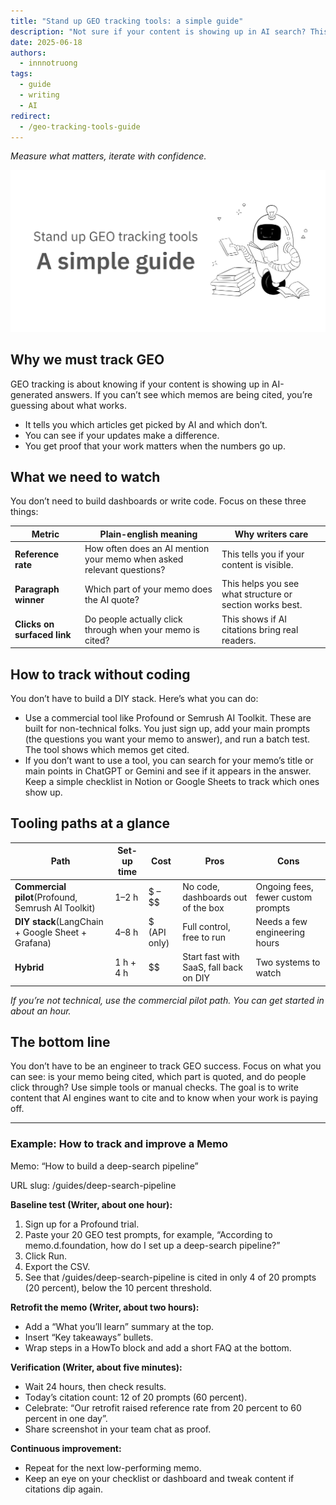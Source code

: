 ```yaml
---
title: "Stand up GEO tracking tools: a simple guide"
description: "Not sure if your content is showing up in AI search? This guide walks you through simple GEO tracking methods so you can see what works and keep your memos in play."
date: 2025-06-18
authors:
  - innnotruong
tags:
  - guide
  - writing
  - AI
redirect:
  - /geo-tracking-tools-guide
---
```


*Measure what matters, iterate with confidence.*

![](assets/geo-tracking-tools.png)

## Why we must track GEO

GEO tracking is about knowing if your content is showing up in AI-generated answers. If you can’t see which memos are being cited, you’re guessing about what works.

- It tells you which articles get picked by AI and which don’t.
- You can see if your updates make a difference.
- You get proof that your work matters when the numbers go up.

## What we need to watch

You don’t need to build dashboards or write code. Focus on these three things:

| **Metric** | **Plain-english meaning** | **Why writers care** |
| --- | --- | --- |
| **Reference rate** | How often does an AI mention your memo when asked relevant questions? | This tells you if your content is visible. |
| **Paragraph winner** | Which part of your memo does the AI quote?  | This helps you see what structure or section works best. |
| **Clicks on surfaced link** | Do people actually click through when your memo is cited?  | This shows if AI citations bring real readers. |

## How to track without coding

You don’t have to build a DIY stack. Here’s what you can do:

- Use a commercial tool like Profound or Semrush AI Toolkit. These are built for non-technical folks. You just sign up, add your main prompts (the questions you want your memo to answer), and run a batch test. The tool shows which memos get cited.
- If you don’t want to use a tool, you can search for your memo’s title or main points in ChatGPT or Gemini and see if it appears in the answer. Keep a simple checklist in Notion or Google Sheets to track which ones show up.

## Tooling paths at a glance

| **Path** | **Set-up time** | **Cost** | **Pros** | **Cons** |
| --- | --- | --- | --- | --- |
| **Commercial pilot**(Profound, Semrush AI Toolkit) | 1–2 h | $ – $$ | No code, dashboards out of the box | Ongoing fees, fewer custom prompts |
| **DIY stack**(LangChain + Google Sheet + Grafana) | 4–8 h | $ (API only) | Full control, free to run | Needs a few engineering hours |
| **Hybrid** | 1 h + 4 h | $$ | Start fast with SaaS, fall back on DIY | Two systems to watch |

*If you’re not technical, use the commercial pilot path. You can get started in about an hour.*

## The bottom line

You don’t have to be an engineer to track GEO success. Focus on what you can see: is your memo being cited, which part is quoted, and do people click through? Use simple tools or manual checks. The goal is to write content that AI engines want to cite and to know when your work is paying off.

---

### Example: How to track and improve a Memo

Memo: “How to build a deep-search pipeline”

URL slug: /guides/deep-search-pipeline

**Baseline test (Writer, about one hour):**

1. Sign up for a Profound trial.
2. Paste your 20 GEO test prompts, for example, “According to memo.d.foundation, how do I set up a deep-search pipeline?”
3. Click Run.
4. Export the CSV.
5. See that /guides/deep-search-pipeline is cited in only 4 of 20 prompts (20 percent), below the 10 percent threshold.

**Retrofit the memo (Writer, about two hours):**

- Add a “What you’ll learn” summary at the top.
- Insert “Key takeaways” bullets.
- Wrap steps in a HowTo block and add a short FAQ at the bottom.

**Verification (Writer, about five minutes):**

- Wait 24 hours, then check results.
- Today’s citation count: 12 of 20 prompts (60 percent).
- Celebrate: “Our retrofit raised reference rate from 20 percent to 60 percent in one day”.
- Share screenshot in your team chat as proof.

**Continuous improvement:**

- Repeat for the next low-performing memo.
- Keep an eye on your checklist or dashboard and tweak content if citations dip again.